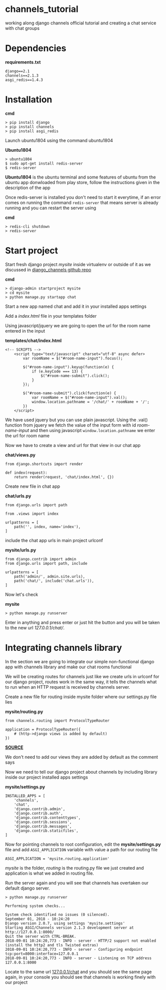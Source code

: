 # channels_tutorial
working along django channels official tutorial and creating a chat service with chat groups

# Dependencies

**requirements.txt**
```
django==2.1
channels==2.1.3
asgi_redis==1.4.3
```

# Installation

**cmd**
```
> pip install django
> pip install channels
> pip install asgi_redis
```

Launch ubuntu1804 using the command ubuntu1804

**Ubuntu1804**
```
> ubuntu1804
$ sudo apt-get install redis-server
$ redis-server
```

**Ubuntu1804** is the ubuntu terminal and some features of ubuntu from the ubuntu app 
donwloaded from play store, follow the instructions given in the description of the app

Once redis-server is installed you don't need to start it everytime, if an error comes on
running the command ```redis-server``` that means server is already running and you can 
restart the server using

**cmd**
```
> redis-cli shutdown
> redis-server
```

# Start project
Start fresh django project *mysite* inside virtualenv or outside of it as we discussed in 
[django_channels github repo](https://github.com/Alexmhack/django_channels)

**cmd**
```
> django-admin startproject mysite
> cd mysite
> python manage.py startapp chat
```

Start a new app named chat and add it in your installed apps settings

Add a *index.html* file in your templates folder

Using javascript/jquery we are going to open the url for the room name entered in the input

**templates/chat/index.html**
```
<!-- SCRIPTS -->
    <script type="text/javascript" charset="utf-8" async defer>
        var roomName = $("#room-name-input").focus();

        $("#room-name-input").keyup(function(e) {
            if (e.keyCode === 13) {
                $("#room-name-submit").click();
            }
        });

        $("#room-name-submit").click(function(e) {
            var roomName = $("#room-name-input").val();
            window.location.pathname = '/chat/' + roomName + '/';
        })
    </script>
```

We have used jquery but you can use plain javascript. Using the .val() function from jquery 
we fetch the value of the input form with id *room-name-input* and then using javascript 
```window.location.pathname``` we enter the url for room name

Now we have to create a view and url for that view in our chat app 

**chat/views.py**
```
from django.shortcuts import render

def index(request):
	return render(request, 'chat/index.html', {})
```

Create new file in chat app

**chat/urls.py**
```
from django.urls import path

from .views import index

urlpatterns = [
	path('', index, name='index'),
]
```

include the chat app urls in main project urlconf

**mysite/urls.py**
```
from django.contrib import admin
from django.urls import path, include

urlpatterns = [
    path('admin/', admin.site.urls),
    path('chat/', include('chat.urls')),
]
```

Now let's check 

**mysite**
```
> python manage.py runserver
```

Enter in anything and press enter or just hit the button and you will be taken to the
new url *127.0.0.1/chat/<input-entered>*. 

# Integrating channels library
In the section we are going to integrate our simple non-functional django app with channels
library and make our chat rooms functional

We will be creating routes for channels just like we create urls in urlconf for our django 
project, routes work in the same way, it tells the channels what to run when an HTTP request
is received by channels server.

Create a new file for routing inside mysite folder where our settings.py file lies

**mysite/routing.py**
```
from channels.routing import ProtocolTypeRouter

application = ProtocolTypeRouter({
	# (http->django views is added by default)
})
```
**[SOURCE](https://channels.readthedocs.io/en/latest/tutorial/part_1.html)**

We don't need to add our views they are added by default as the comment says

Now we need to tell our django project about channels by including library inside our project
installed apps settings

**mysite/settings.py**
```
INSTALLED_APPS = [
    'channels',
    'chat',
    'django.contrib.admin',
    'django.contrib.auth',
    'django.contrib.contenttypes',
    'django.contrib.sessions',
    'django.contrib.messages',
    'django.contrib.staticfiles',
]
```

Now for pointing channels to root configuration, edit the **mysite/settings.py** file and add
```ASGI_APPLICATION``` variable with value a path for our routing file

```
ASGI_APPLICATION = 'mysite.routing.application'
```

*mysite* is the folder, *routing* is the routing.py file we just created and application is 
what we added in routing file.

Run the server again and you will see that channels has overtaken our default django server.

```
> python manage.py runserver

Performing system checks...

System check identified no issues (0 silenced).
September 01, 2018 - 10:24:20
Django version 2.0.7, using settings 'mysite.settings'
Starting ASGI/Channels version 2.1.3 development server at http://127.0.0.1:8000/
Quit the server with CTRL-BREAK.
2018-09-01 10:24:20,773 - INFO - server - HTTP/2 support not enabled (install the http2 and tls Twisted extras)
2018-09-01 10:24:20,773 - INFO - server - Configuring endpoint tcp:port=8000:interface=127.0.0.1
2018-09-01 10:24:20,773 - INFO - server - Listening on TCP address 127.0.0.1:8000

```

Locate to the same url [127.0.0.1/chat](http://127.0.0.1/chat/) and you should see the same
page again, in your console you should see that channels is working finely with our project
